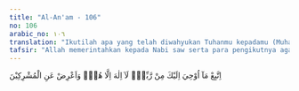 ```yaml
---
title: "Al-An'am - 106"
no: 106
arabic_no: ١٠٦
translation: "Ikutilah apa yang telah diwahyukan Tuhanmu kepadamu (Muhammad); tidak ada tuhan selain Dia; dan berpalinglah dari orang-orang musyrik."
tafsir: "Allah memerintahkan kepada Nabi saw serta para pengikutnya agar dalam waktu menyampaikan dakwah Islamiyah, tetap berpegang pada wahyu, karena wahyu itulah yang dapat dijadikan tuntunan untuk dirinya dan kaumnya. Tujuan dari dakwah itu ialah untuk menyampaikan kalimat tauhid yaitu pengakuan secara mutlak bahwa tidak ada Tuhan kecuali Dia.\n\nKalimat tauhid itu harus diresapi dengan hati yang ikhlas, serta diamalkan dengan penuh keyakinan dan dijadikan tujuan tertinggi dari kehidupan manusia Allah memberikan penegasan kepada Nabi dan kaumnya agar berpaling dari perbuatan-perbuatan orang-orang musyrik dan tidak perlu memaksa orang-orang yang tetap bergelimang dalam kemusyrikan serta tidak mengacuhkan ajakan tauhid, dan tidak berkecil hati karena tuduhan-tuduhan yang diarahkan orang-orang musyrik yaitu bahwa wahyu yang disampaikan Nabi adalah dipelajari dari orang-orang Yahudi, karena kebenaran itu cahayanya cemerlang dengan sendirinya apabila diucapkan dengan lisan dan dilaksanakan dalam bentuk amal perbuatan, sedangkan kebatilan meskipun diselubungi dengan berbagai hal yang menarik, namun akhirnya akan terungkap juga kebusukannya."
---
```

اِتَّبِعْ مَآ اُوْحِيَ اِلَيْكَ مِنْ رَّبِّكَۚ  لَآ اِلٰهَ اِلَّا هُوَۚ وَاَعْرِضْ عَنِ الْمُشْرِكِيْنَ  